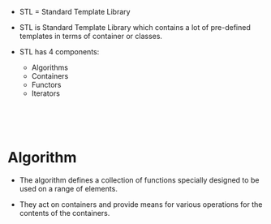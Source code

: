 - STL = Standard Template Library

* STL is Standard Template Library which contains a lot of pre-defined templates in terms of container or classes.

* STL has 4 components:
  - Algorithms
  - Containers
  - Functors
  - Iterators

&nbsp;

&nbsp;

# Algorithm

- The algorithm defines a collection of functions specially designed to be used on a range of elements.

* They act on containers and provide means for various operations for the contents of the containers.
